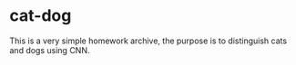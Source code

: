 # cat-dog
This is a very simple homework archive, the purpose is to distinguish cats and dogs using CNN.
